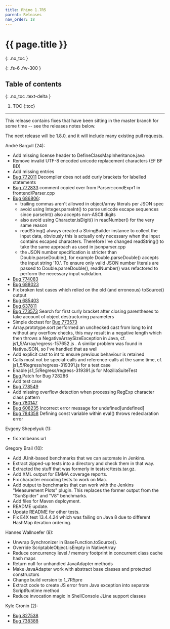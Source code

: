 ```yaml
---
title: Rhino 1.7R5
parent: Releases
nav_order: 18
---
```


# {{ page.title }}
{: .no_toc }

{: .fs-6 .fw-300 }

## Table of contents
{: .no_toc .text-delta }

1. TOC
{:toc}

---
This release contains fixes that have been sitting in the master branch for some time -- see the releases notes below.

The next release will be 1.8.0, and it will include many existing pull requests.

André Bargull (24):
- Add missing license header to DefineClassMapInheritance.java
- Remove invalid UTF-8 encoded unicode replacement characters (EF BF BD)
- Add missing entries
- [Bug 772011](https://bugzilla.mozilla.org/show_bug.cgi?id=772011) Decompiler does not add curly brackets for labelled statements
- [Bug 772833](https://bugzilla.mozilla.org/show_bug.cgi?id=772833) comment copied over from Parser::condExpr1 in frontend/Parser.cpp
- [Bug 686806](https://bugzilla.mozilla.org/show_bug.cgi?id=686806):
  - trailing commas aren't allowed in object/array literals per JSON spec
  - avoid using Integer.parseInt() to parse unicode escape sequences since parseInt() also accepts non-ASCII digits
  - also avoid using Character.isDigit() in readNumber() for the very same reason
  - readString() always created a StringBuilder instance to collect the input data, obviously this is actually only necessary when the input contains escaped characters. Therefore I've changed readString() to take the same approach as used in jsonparser.cpp
  - the JSON number specification is stricter than Double.parseDouble(), for example Double.parseDouble() accepts the input string '10.'. To ensure only valid JSON number literals are passed to Double.parseDouble(), readNumber() was refactored to perform the necessary input validation.
- [Bug 774083](https://bugzilla.mozilla.org/show_bug.cgi?id=774083)
- [Bug 688023](https://bugzilla.mozilla.org/show_bug.cgi?id=688023)
- Fix broken test cases which relied on the old (and erroneous) toSource() output
- [Bug 685403](https://bugzilla.mozilla.org/show_bug.cgi?id=685403)
- [Bug 637811](https://bugzilla.mozilla.org/show_bug.cgi?id=637811)
- [Bug 773573](https://bugzilla.mozilla.org/show_bug.cgi?id=773573) Search for first curly bracket after closing parentheses to take account of object destructuring parameters
- Simple doctest for [Bug 773573](https://bugzilla.mozilla.org/show_bug.cgi?id=773573)
- Array.prototype.sort performed an unchecked cast from long to int without any overflow checks, this may result in a negative length which then throws a NegativeArraySizeException in Java, cf. js1_5/Array/regress-157652.js . A similar problem was found in NativeJSON, so I've handled that as well
- Add explicit cast to int to ensure previous behaviour is retained
- Calls must not be special-calls and reference-calls at the same time, cf. js1_5/Regress/regress-319391.js for a test case
- Enable js1_5/Regress/regress-319391.js for MozillaSuiteTest
- [Bug ](https://bugzilla.mozilla.org/show_bug.cgi?id=)Patch for Bug 728286
- Add test case
- [Bug 778549](https://bugzilla.mozilla.org/show_bug.cgi?id=778549)
- Add missing overflow detection when processing RegExp character class pattern
- [Bug 780147](https://bugzilla.mozilla.org/show_bug.cgi?id=780147)
- [Bug 608235](https://bugzilla.mozilla.org/show_bug.cgi?id=608235) Incorrect error message for undefined[undefined]
- [Bug 784358](https://bugzilla.mozilla.org/show_bug.cgi?id=784358) Defining const variable within eval() throws redeclaration error

Evgeny Shepelyuk (1):
- fix xmlbeans url

Gregory Brail (10):
- Add JUnit-based benchmarks that we can automate in Jenkins.
- Extract zipped-up tests into a directory and check them in that way.
- Extracted the stuff that was formerly in testsrc/tests.tar.gz.
- Add XML output for EMMA coverage reports.
- Fix character encoding tests to work on Mac.
- Add output to benchmarks that can work with the Jenkins "Measurement Plots" plugin. This replaces the former output from the "SunSpider" and "V8" benchmarks.
- Add files for Maven deployment.
- README update.
- Update README for other tests.
- Fix E4X test 13.4.4.24 which was failing on Java 8 due to different HashMap iteration ordering.

Hannes Wallnoefer (8):
- Unwrap Synchronizer in BaseFunction.toSource().
- Override ScriptableObject.isEmpty in NativeArray
- Reduce concurrency level / memory footprint in concurrent class cache hash maps
- Return null for unhandled JavaAdapter methods
- Make JavaAdapter work with abstract base classes and protected constructors
- Change build version to 1_7R5pre
- Extract code to create JS error from Java exception into separate ScriptRuntime method
- Reduce invocation magic in ShellConsole JLine support classes

Kyle Cronin (2):
- [Bug 827538](https://bugzilla.mozilla.org/show_bug.cgi?id=827538)
- [Bug 738388](https://bugzilla.mozilla.org/show_bug.cgi?id=738388)
